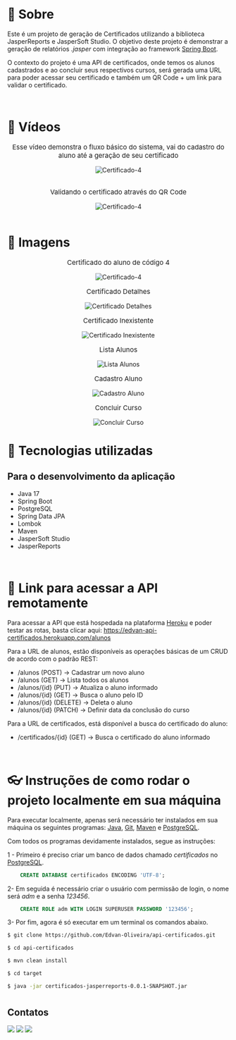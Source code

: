 # 📝 Sobre

Este é um projeto de geração de Certificados utilizando a biblioteca JasperReports e JasperSoft Studio. O objetivo deste projeto é demonstrar a geração de relatórios _.jasper_ com integração ao framework [Spring Boot](https://spring.io/projects/spring-boot).

O contexto do projeto é uma API de certificados, onde temos os alunos cadastrados e ao concluir seus respectivos cursos, será gerada uma URL para poder acessar seu certificado e também um QR Code + um link para validar o certificado.

<br/>

# 🎥 Vídeos

<div align="center">
    <div>
        <p style="font-size: 15px;">Esse vídeo demonstra o fluxo básico do sistema, vai do cadastro do aluno até a geração de seu certificado</p>
        <img src="https://github.com/Edvan-Oliveira/imagens/blob/main/api-certificados/api-certificados-fluxo.gif?raw=true" alt="Certificado-4">
    </div>
    <br/>
    <div>
        <p style="font-size: 15px;">Validando o certificado através do QR Code</p>
        <img src="https://github.com/Edvan-Oliveira/imagens/blob/main/api-certificados/api-certificados-qrcode.gif?raw=true" alt="Certificado-4">
    </div>
</div>

<br/>

# 🎨 Imagens

<div align="center">
    <div>
        <p style="font-size: 15px;">Certificado do aluno de código 4</p>
        <img src="https://github.com/Edvan-Oliveira/imagens/blob/main/api-certificados/certificado-4.png?raw=true" alt="Certificado-4">
    </div>
    <div>
        <p style="font-size: 15px;">Certificado Detalhes</p>
        <img src="https://github.com/Edvan-Oliveira/imagens/blob/main/api-certificados/certificado-amplo.png?raw=true" alt="Certificado Detalhes">
    </div>
    <div>
        <p style="font-size: 15px;">Certificado Inexistente</p>
        <img src="https://github.com/Edvan-Oliveira/imagens/blob/main/api-certificados/certificado-inexistente.png?raw=true" alt="Certificado Inexistente">
    </div>
    <div>
        <p style="font-size: 15px;">Lista Alunos</p>
        <img src="https://github.com/Edvan-Oliveira/imagens/blob/main/api-certificados/lista-alunos.png?raw=true" alt="Lista Alunos">
    </div>
    <div>
        <p style="font-size: 15px;">Cadastro Aluno</p>
        <img src="https://github.com/Edvan-Oliveira/imagens/blob/main/api-certificados/cadastro-aluno.png?raw=true" alt="Cadastro Aluno">
    </div>
    <div>
        <p style="font-size: 15px;">Concluir Curso</p>
        <img src="https://github.com/Edvan-Oliveira/imagens/blob/main/api-certificados/concluir-curso.png?raw=true" alt="Concluir Curso">
    </div>
</div>


# 🚀 Tecnologias utilizadas

## Para o desenvolvimento da aplicação

- Java 17
- Spring Boot
- PostgreSQL
- Spring Data JPA
- Lombok
- Maven
- JasperSoft Studio
- JasperReports

<br/>

# 🔗 Link para acessar a API remotamente

Para acessar a API que está hospedada na plataforma [Heroku](https://id.heroku.com/login) e poder testar as rotas, basta clicar aqui: https://edvan-api-certificados.herokuapp.com/alunos

Para a URL de alunos, estão disponíveis as operações básicas de um CRUD de acordo com o padrão REST:

- /alunos (POST) → Cadastrar um novo aluno
- /alunos (GET) → Lista todos os alunos
- /alunos/{id} (PUT) → Atualiza o aluno informado
- /alunos/{id} (GET) → Busca o aluno pelo ID
- /alunos/{id} (DELETE) → Deleta o aluno
- /alunos/{id} (PATCH) → Definir data da conclusão do curso

Para a URL de certificados, está disponível a busca do certificado do aluno:

- /certificados/{id} (GET) → Busca o certificado do aluno informado

<br/>

# 👓 Instruções de como rodar o projeto localmente em sua máquina

Para executar localmente, apenas será necessário ter instalados em sua máquina os seguintes programas: [Java](https://www.java.com/pt-BR/), [Git](https://git-scm.com/), [Maven](https://maven.apache.org/) e [PostgreSQL](https://www.postgrescompare.com/).

Com todos os programas devidamente instalados, segue as instruções:

1 - Primeiro é preciso criar um banco de dados chamado _certificados_ no [PostgreSQL](https://www.postgrescompare.com/).

```sql
    CREATE DATABASE certificados ENCODING 'UTF-8';
```

2- Em seguida é necessário criar o usuário com permissão de login, o nome será _adm_ e a senha _123456_.

```sql
    CREATE ROLE adm WITH LOGIN SUPERUSER PASSWORD '123456';
```
3- Por fim, agora é só executar em um terminal os comandos abaixo.

```bash
$ git clone https://github.com/Edvan-Oliveira/api-certificados.git

$ cd api-certificados

$ mvn clean install

$ cd target

$ java -jar certificados-jasperreports-0.0.1-SNAPSHOT.jar

```

#

## Contatos

<div>
    <a href="https://www.linkedin.com/in/edvan-oliveira-0822b2227/" target="_blank"><img src="https://img.shields.io/badge/-LinkedIn-%230077B5?style=for-the-badge&logo=linkedin&logoColor=white" target="_blank"></a>
  <a href = "mailto:edvan.oliveiract@gmail.com"><img src="https://img.shields.io/badge/-Gmail-%23333?style=for-the-badge&logo=gmail&logoColor=white" target="_blank"></a>
  <a href = "https://t.me/Edvan_Oliveira"><img src="https://img.shields.io/badge/Telegram-2CA5E0?style=for-the-badge&logo=telegram&logoColor=white" target="_blank"></a>

</div>

#
